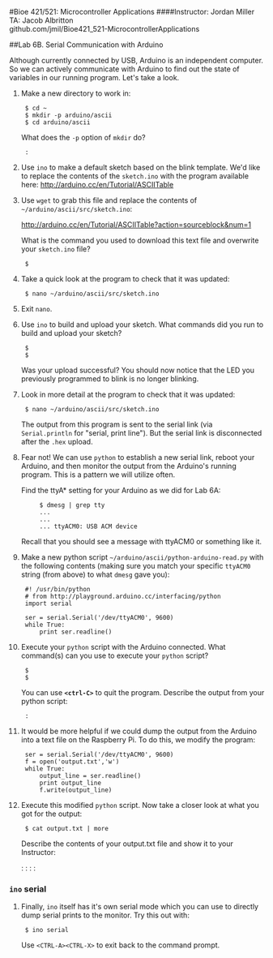 #Bioe 421/521: Microcontroller Applications
####Instructor: Jordan Miller<br>TA: Jacob Albritton<br>github.com/jmil/Bioe421_521-MicrocontrollerApplications

##Lab 6B. Serial Communication with Arduino

Although currently connected by USB, Arduino is an independent computer. So we can actively communicate with Arduino to find out the state of variables in our running program. Let's take a look.

1. Make a new directory to work in:

		$ cd ~
		$ mkdir -p arduino/ascii
		$ cd arduino/ascii
	
	What does the `-p` option of `mkdir` do?
	
		:

1. Use `ino` to make a default sketch based on the blink template. We'd like to replace the contents of the `sketch.ino` with the program available here: http://arduino.cc/en/Tutorial/ASCIITable
	
1. Use `wget` to grab this file and replace the contents of `~/arduino/ascii/src/sketch.ino`:
 
	http://arduino.cc/en/Tutorial/ASCIITable?action=sourceblock&num=1
	
	What is the command you used to download this text file and overwrite your `sketch.ino` file?
	
		$ 

1. Take a quick look at the program to check that it was updated:
		
		$ nano ~/arduino/ascii/src/sketch.ino

1. Exit `nano`.

1. Use `ino` to build and upload your sketch. What commands did you run to build and upload your sketch?

		$ 
		$ 
		
	Was your upload successful? You should now notice that the LED you previously programmed to blink is no longer blinking.


1. Look in more detail at the program to check that it was updated:
		
		$ nano ~/arduino/ascii/src/sketch.ino
		
	The output from this program is sent to the serial link (via `Serial.println` for "serial, print line"). But the serial link is disconnected after the `.hex` upload.

1. Fear not! We can use `python` to establish a new serial link, reboot your Arduino, and then monitor the output from the Arduino's running program. This is a pattern we will utilize often.

	Find the ttyA* setting for your Arduino as we did for Lab 6A:
	
			$ dmesg | grep tty
			...
			...
			... ttyACM0: USB ACM device
	Recall that you should see a message with ttyACM0 or something like it.

1. Make a new python script `~/arduino/ascii/python-arduino-read.py` with the following contents (making sure you match your specific `ttyACM0` string (from above) to what `dmesg` gave you):

		#! /usr/bin/python
		# from http://playground.arduino.cc/interfacing/python
		import serial

		ser = serial.Serial('/dev/ttyACM0', 9600)
		while True:
    		print ser.readline()

1. Execute your `python` script with the Arduino connected. What command(s) can you use to execute your `python` script?

		$
		$
		
	You can use **`<ctrl-C>`** to quit the program. Describe the output from your python script:
	
		:		

1. It would be more helpful if we could dump the output from the Arduino into a text file on the Raspberry Pi. To do this, we modify the program:


		ser = serial.Serial('/dev/ttyACM0', 9600)
		f = open('output.txt','w')
		while True:
			output_line = ser.readline()
			print output_line
    		f.write(output_line)

1. Execute this modified `python` script. Now take a closer look at what you got for the output:

		$ cat output.txt | more

	Describe the contents of your output.txt file and show it to your Instructor:
	
	:
	:
	:
	:

### `ino` serial

1. Finally, `ino` itself has it's own serial mode which you can use to directly dump serial prints to the monitor. Try this out with:

		$ ino serial
		
	Use `<CTRL-A><CTRL-X>` to exit back to the command prompt.
